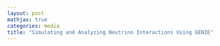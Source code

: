 ```yaml
---
layout: post
mathjax: true
categories: media
title: "Simulating and Analyzing Neutrino Interactions Using GENIE"
---
```


